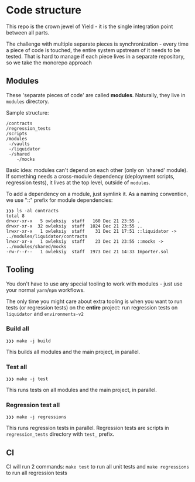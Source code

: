 # Code structure

This repo is the crown jewel of Yield - it is the single integration point between all parts.

The challenge with multiple separate pieces is synchronization - every time a piece of code is touched,
the entire system upstream of it needs to be tested. That is hard to manage if each piece lives in a 
separate repository, so we take the monorepo approach

## Modules
These 'separate pieces of code' are called **modules**. Naturally, they live in `modules` directory.

Sample structure:
```
/contracts
/regression_tests
/scripts
/modules
 -/vaults
 -/liquidator
 -/shared
    -/mocks
```

Basic idea: modules can't depend on each other (only on 'shared' module). If something needs a cross-module
dependency (deployment scripts, regression tests), it lives at the top level, outside of `modules`. 

To add a dependency on a module, just symlink it. As a naming convention, we use "::" prefix for module dependencies:
```
❯❯❯ ls -al contracts
total 8
drwxr-xr-x   5 owleksiy  staff   160 Dec 21 23:55 .
drwxr-xr-x  32 owleksiy  staff  1024 Dec 21 23:55 ..
lrwxr-xr-x   1 owleksiy  staff    31 Dec 21 17:51 ::liquidator -> ../modules/liquidator/contracts
lrwxr-xr-x   1 owleksiy  staff    23 Dec 21 23:55 ::mocks -> ../modules/shared/mocks
-rw-r--r--   1 owleksiy  staff  1973 Dec 21 14:33 Importer.sol
```

## Tooling
You don't have to use any special tooling to work with modules - just use your normal `yarn`/`npm` workflows.

The only time you might care about extra tooling is when you want to run tests (or regression tests) on the **entire** project: run regression tests on `liquidator` and `environments-v2`

### Build all
```
❯❯❯ make -j build
```
This builds all modules and the main project, in parallel. 

### Test all
```
❯❯❯ make -j test
```
This runs tests on all modules and the main project, in parallel. 

### Regression test all
```
❯❯❯ make -j regressions
```
This runs regression tests in parallel. Regression tests are scripts in `regression_tests` directory with `test_` prefix.

## CI
CI will run 2 commands: `make test` to run all unit tests and `make regressions` to run all regression tests